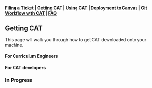 #### [Filing a Ticket](cat-issues.md) | [Getting CAT](getting-started.md) | [Using CAT](using-cat.md) | [Deployment to Canvas](deployments.md) | [Git Workflow with CAT](git-workflow.md) | [FAQ](faq.md)

## Getting CAT

This page will walk you through how to get CAT downloaded onto your machine.

#### For Curriculum Engineers

#### For CAT developers

### In Progress